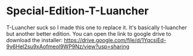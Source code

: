 # Special-Edition-T-Luancher
T-Luancher suck so I made this one to replace it.
It's basically t-luancher but another better edition.
You can open the link to google drive to download the installer: https://drive.google.com/file/d/1YqcsiEd-9y6Hel2su9xAofmeol9WP9Nz/view?usp=sharing
